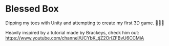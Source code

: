 # Blessed Box
Dipping my toes with Unity and attempting to create my first 3D game. 👨🏼‍💻

Heavily inspired by a tutorial made by Brackeys, check him out:
https://www.youtube.com/channel/UCYbK_tjZ2OrIZFBvU6CCMiA
